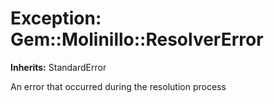 # Exception: Gem::Molinillo::ResolverError
**Inherits:** StandardError
    

An error that occurred during the resolution process




